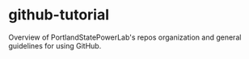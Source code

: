 # github-tutorial
Overview of PortlandStatePowerLab's repos organization and general guidelines for using GitHub.

